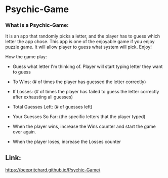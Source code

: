 # Psychic-Game
### What is a Psychic-Game:

It is an app that randomly picks a letter, and the player has to guess which letter the app chose. 
This app is one of the enjoyable game if you enjoy puzzle game. It will allow player to guess what system will pick. Enjoy!



How the game play:


- Guess what letter I'm thinking of. Player will start typing letter they want to guess


- To Wins: (# of times the player has guessed the letter correctly)


- If Losses: (# of times the player has failed to guess the letter correctly after exhausting all guesses)


- Total Guesses Left: (# of guesses left)


- Your Guesses So Far: (the specific letters that the player typed)


- When the player wins, increase the Wins counter and start the game over again.


- When the player loses, increase the Losses counter 

## __Link__:


https://beepritchard.github.io/Psychic-Game/
